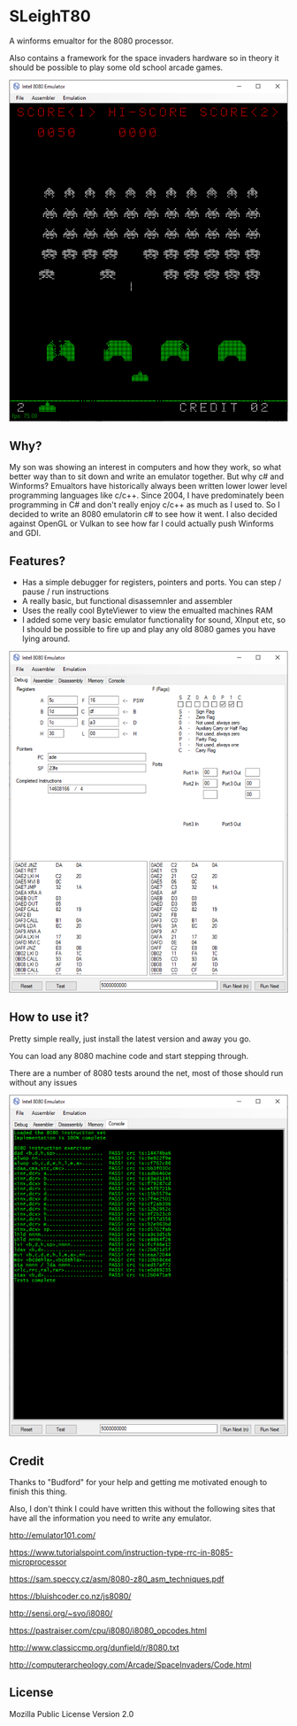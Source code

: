 # SLeighT80
A winforms emualtor for the 8080 processor.

Also contains a framework for the space invaders hardware so in theory it should be possible to play some old school arcade games.

![8080](https://raw.githubusercontent.com/SteveLeafo/SLeighT80/master/doc/game.png)


## Why?

My son was showing an interest in computers and how they work, so what better way than to sit down and write an emulator together.
But why c# and Winforms? Emualtors have historically always been written lower lower level programming languages like c/c++.  Since 
2004, I have predominately been programming in C# and don't really enjoy c/c++ as much as I used to.  So I decided to write an 8080 
emulatorin c# to see how it went.  I also decided against OpenGL or Vulkan to see how far I could actually push Winforms and GDI.

## Features?

- Has a simple debugger for registers, pointers and ports.  You can step / pause / run instructions
- A really basic, but functional disassemnler and assembler
- Uses the really cool ByteViewer to view the emualted machines RAM
- I added some very basic emulator functionality for sound, XInput etc, so I should be possible to fire up and play any old 8080 games you have lying around.

![debug](https://raw.githubusercontent.com/SteveLeafo/SLeighT80/master/doc/debug.png)


## How to use it?

Pretty simple really, just install the latest version and away you go.

You can load any 8080 machine code and start stepping through.

There are a number of 8080 tests around the net, most of those should run without any issues

![tests](https://raw.githubusercontent.com/SteveLeafo/SLeighT80/master/doc/emualtor.png)


## Credit

Thanks to "Budford" for your help and getting me motivated  enough to finish this thing.

Also, I don't think I could have written this without the following sites that have all the information you need to write any emulator.

 http://emulator101.com/
 
 
 https://www.tutorialspoint.com/instruction-type-rrc-in-8085-microprocessor 
 
 
 https://sam.speccy.cz/asm/8080-z80_asm_techniques.pdf
 
 
 https://bluishcoder.co.nz/js8080/ 
 
 
 http://sensi.org/~svo/i8080/
 
 
 https://pastraiser.com/cpu/i8080/i8080_opcodes.html
 
 
 http://www.classiccmp.org/dunfield/r/8080.txt
 
 
 http://computerarcheology.com/Arcade/SpaceInvaders/Code.html
 
 




## License

Mozilla Public License Version 2.0